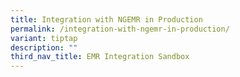 ```yaml
---
title: Integration with NGEMR in Production
permalink: /integration-with-ngemr-in-production/
variant: tiptap
description: ""
third_nav_title: EMR Integration Sandbox
---
```

